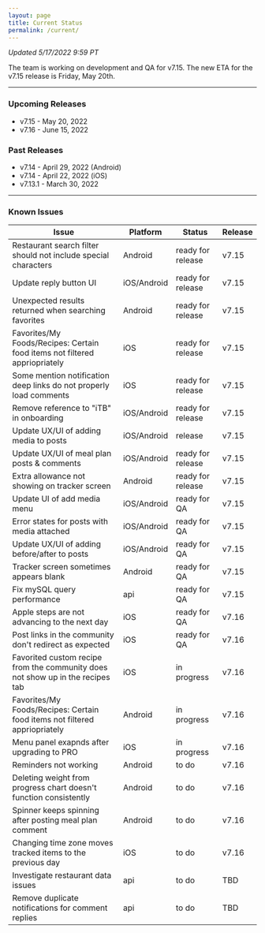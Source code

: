 ```yaml
---
layout: page
title: Current Status
permalink: /current/
---
```


_Updated 5/17/2022 9:59 PT_

The team is working on development and QA for v7.15. The new ETA for the v7.15 release is Friday, May 20th.

***

### Upcoming Releases
- v7.15   - May 20, 2022
- v7.16   - June 15, 2022
 
### Past Releases
- v7.14   - April 29, 2022 (Android)
- v7.14   - April 22, 2022 (iOS)
- v7.13.1 - March 30, 2022

***

### Known Issues

|Issue                          |Platform   | Status    | Release           |
| ---                           | ---       | ---       | ---               |
|Restaurant search filter should not include special characters|Android|ready for release| v7.15|
|Update reply button UI|iOS/Android|ready for release| v7.15|
|Unexpected results returned when searching favorites|Android|ready for release| v7.15|
|Favorites/My Foods/Recipes: Certain food items not filtered appriopriately|iOS|ready for release| v7.15|
|Some mention notification deep links do not properly load comments|iOS|ready for release| v7.15|
|Remove reference to "iTB" in onboarding|iOS/Android|ready for release| v7.15|
|Update UX/UI of adding media to posts|iOS/Android|release| v7.15|
|Update UX/UI of meal plan posts & comments|iOS/Android|ready for release| v7.15|
|Extra allowance not showing on tracker screen|Android|ready for release| v7.15|
|Update UI of add media menu|iOS/Android|ready for QA| v7.15|
|Error states for posts with media attached|iOS/Android|ready for QA| v7.15|
|Update UX/UI of adding before/after to posts|iOS/Android|ready for QA| v7.15|
|Tracker screen sometimes appears blank|Android|ready for QA| v7.15|
|Fix mySQL query performance|api|ready for QA| v7.15|
|Apple steps are not advancing to the next day|iOS|ready for QA| v7.16|
|Post links in the community don't redirect as expected|iOS|ready for QA| v7.16|
|Favorited custom recipe from the community does not show up in the recipes tab|iOS|in progress| v7.16|
|Favorites/My Foods/Recipes: Certain food items not filtered appriopriately|Android|in progress| v7.16|
|Menu panel exapnds after upgrading to PRO|iOS|in progress| v7.16|
|Reminders not working|Android|to do| v7.16|
|Deleting weight from progress chart doesn't function consistently|Android|to do| v7.16|
|Spinner keeps spinning after posting meal plan comment|Android|to do| v7.16|
|Changing time zone moves tracked items to the previous day|iOS|to do| v7.16|
|Investigate restaurant data issues|api|to do| TBD|
|Remove duplicate notifications for comment replies|api|to do| TBD|
